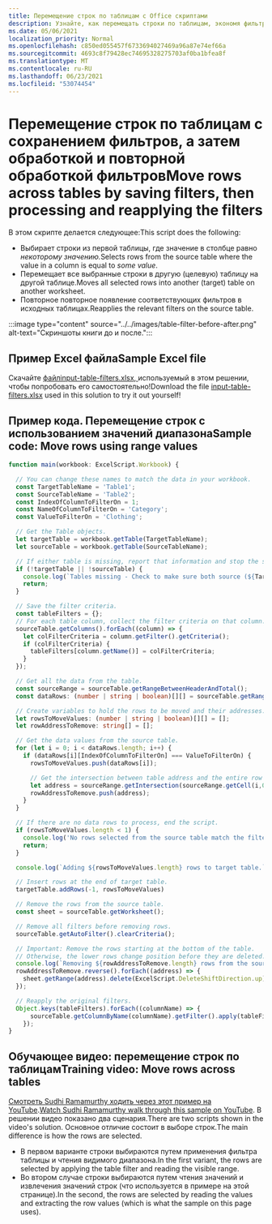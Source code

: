 ```yaml
---
title: Перемещение строк по таблицам с Office скриптами
description: Узнайте, как перемещать строки по таблицам, экономя фильтры, а затем обрабатывая и повторно примыкая к фильтрам.
ms.date: 05/06/2021
localization_priority: Normal
ms.openlocfilehash: c850ed055457f6733694027469a96a87e74ef66a
ms.sourcegitcommit: 4693c8f79428ec74695328275703af0ba1bfea8f
ms.translationtype: MT
ms.contentlocale: ru-RU
ms.lasthandoff: 06/23/2021
ms.locfileid: "53074454"
---
```

# <a name="move-rows-across-tables-by-saving-filters-then-processing-and-reapplying-the-filters"></a><span data-ttu-id="888d2-103">Перемещение строк по таблицам с сохранением фильтров, а затем обработкой и повторной обработкой фильтров</span><span class="sxs-lookup"><span data-stu-id="888d2-103">Move rows across tables by saving filters, then processing and reapplying the filters</span></span>

<span data-ttu-id="888d2-104">В этом скрипте делается следующее:</span><span class="sxs-lookup"><span data-stu-id="888d2-104">This script does the following:</span></span>

* <span data-ttu-id="888d2-105">Выбирает строки из первой таблицы, где значение в столбце равно _некоторому значению._</span><span class="sxs-lookup"><span data-stu-id="888d2-105">Selects rows from the source table where the value in a column is equal to _some value_.</span></span>
* <span data-ttu-id="888d2-106">Перемещает все выбранные строки в другую (целевую) таблицу на другой таблице.</span><span class="sxs-lookup"><span data-stu-id="888d2-106">Moves all selected rows into another (target) table on another worksheet.</span></span>
* <span data-ttu-id="888d2-107">Повторное повторное появление соответствующих фильтров в исходных таблицах.</span><span class="sxs-lookup"><span data-stu-id="888d2-107">Reapplies the relevant filters on the source table.</span></span>

:::image type="content" source="../../images/table-filter-before-after.png" alt-text="Скриншоты книги до и после.":::

## <a name="sample-excel-file"></a><span data-ttu-id="888d2-109">Пример Excel файла</span><span class="sxs-lookup"><span data-stu-id="888d2-109">Sample Excel file</span></span>

<span data-ttu-id="888d2-110">Скачайте <a href="input-table-filters.xlsx"> файлinput-table-filters.xlsx, </a> используемый в этом решении, чтобы попробовать его самостоятельно!</span><span class="sxs-lookup"><span data-stu-id="888d2-110">Download the file <a href="input-table-filters.xlsx">input-table-filters.xlsx</a> used in this solution to try it out yourself!</span></span>

## <a name="sample-code-move-rows-using-range-values"></a><span data-ttu-id="888d2-111">Пример кода. Перемещение строк с использованием значений диапазона</span><span class="sxs-lookup"><span data-stu-id="888d2-111">Sample code: Move rows using range values</span></span>

```TypeScript
function main(workbook: ExcelScript.Workbook) {

  // You can change these names to match the data in your workbook.
  const TargetTableName = 'Table1';
  const SourceTableName = 'Table2';
  const IndexOfColumnToFilterOn = 1;
  const NameOfColumnToFilterOn = 'Category';
  const ValueToFilterOn = 'Clothing';

  // Get the Table objects.
  let targetTable = workbook.getTable(TargetTableName);
  let sourceTable = workbook.getTable(SourceTableName);

  // If either table is missing, report that information and stop the script.
  if (!targetTable || !sourceTable) {
    console.log(`Tables missing - Check to make sure both source (${TargetTableName}) and target table (${SourceTableName}) are present before running the script. `);
    return;
  }

  // Save the filter criteria.
  const tableFilters = {};
  // For each table column, collect the filter criteria on that column.
  sourceTable.getColumns().forEach((column) => {
    let colFilterCriteria = column.getFilter().getCriteria();
    if (colFilterCriteria) {
      tableFilters[column.getName()] = colFilterCriteria;
    }
  });

  // Get all the data from the table.
  const sourceRange = sourceTable.getRangeBetweenHeaderAndTotal();
  const dataRows: (number | string | boolean)[][] = sourceTable.getRangeBetweenHeaderAndTotal().getValues();

  // Create variables to hold the rows to be moved and their addresses.
  let rowsToMoveValues: (number | string | boolean)[][] = [];
  let rowAddressToRemove: string[] = [];

  // Get the data values from the source table.
  for (let i = 0; i < dataRows.length; i++) { 
    if (dataRows[i][IndexOfColumnToFilterOn] === ValueToFilterOn) {
      rowsToMoveValues.push(dataRows[i]);

      // Get the intersection between table address and the entire row where we found the match. This provides the address of the range to remove.
      let address = sourceRange.getIntersection(sourceRange.getCell(i,0).getEntireRow()).getAddress();
      rowAddressToRemove.push(address);
    }
  }

  // If there are no data rows to process, end the script.
  if (rowsToMoveValues.length < 1) {
    console.log('No rows selected from the source table match the filter criteria.');
    return;
  }

  console.log(`Adding ${rowsToMoveValues.length} rows to target table.`);

  // Insert rows at the end of target table.
  targetTable.addRows(-1, rowsToMoveValues)

  // Remove the rows from the source table.
  const sheet = sourceTable.getWorksheet();

  // Remove all filters before removing rows.
  sourceTable.getAutoFilter().clearCriteria();

  // Important: Remove the rows starting at the bottom of the table.
  // Otherwise, the lower rows change position before they are deleted.
  console.log(`Removing ${rowAddressToRemove.length} rows from the source table.`);
  rowAddressToRemove.reverse().forEach((address) => {
    sheet.getRange(address).delete(ExcelScript.DeleteShiftDirection.up);
  });

  // Reapply the original filters. 
  Object.keys(tableFilters).forEach((columnName) => {
      sourceTable.getColumnByName(columnName).getFilter().apply(tableFilters[columnName]);
    });
}
```

## <a name="training-video-move-rows-across-tables"></a><span data-ttu-id="888d2-112">Обучающее видео: перемещение строк по таблицам</span><span class="sxs-lookup"><span data-stu-id="888d2-112">Training video: Move rows across tables</span></span>

<span data-ttu-id="888d2-113">[Смотреть Sudhi Ramamurthy ходить через этот пример на YouTube](https://youtu.be/_3t3Pk4i2L0).</span><span class="sxs-lookup"><span data-stu-id="888d2-113">[Watch Sudhi Ramamurthy walk through this sample on YouTube](https://youtu.be/_3t3Pk4i2L0).</span></span> <span data-ttu-id="888d2-114">В решении видео показано два сценария.</span><span class="sxs-lookup"><span data-stu-id="888d2-114">There are two scripts shown in the video's solution.</span></span> <span data-ttu-id="888d2-115">Основное отличие состоит в выборе строк.</span><span class="sxs-lookup"><span data-stu-id="888d2-115">The main difference is how the rows are selected.</span></span>

* <span data-ttu-id="888d2-116">В первом варианте строки выбираются путем применения фильтра таблицы и чтения видимого диапазона.</span><span class="sxs-lookup"><span data-stu-id="888d2-116">In the first variant, the rows are selected by applying the table filter and reading the visible range.</span></span>
* <span data-ttu-id="888d2-117">Во втором случае строки выбираются путем чтения значений и извлечения значений строк (что используется в примере на этой странице).</span><span class="sxs-lookup"><span data-stu-id="888d2-117">In the second, the rows are selected by reading the values and extracting the row values (which is what the sample on this page uses).</span></span>
